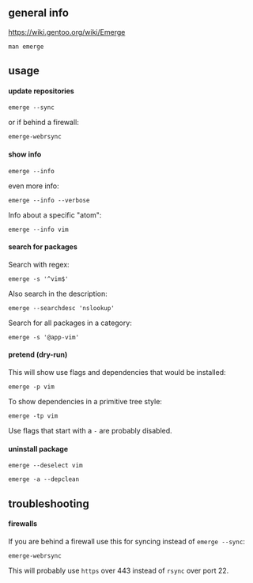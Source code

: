 ## general info

https://wiki.gentoo.org/wiki/Emerge

`man emerge`

## usage

#### update repositories

```
emerge --sync
```

or if behind a firewall:
```
emerge-webrsync
```

#### show info

```
emerge --info
```

even more info:
```
emerge --info --verbose
```

Info about a specific "atom":
```
emerge --info vim
```

#### search for packages

Search with regex:
```
emerge -s '^vim$'
```

Also search in the description:
```
emerge --searchdesc 'nslookup'
```

Search for all packages in a category:
```
emerge -s '@app-vim'
```

#### pretend (dry-run)

This will show use flags and dependencies that would be installed:
```
emerge -p vim
```

To show dependencies in a primitive tree style:
```
emerge -tp vim
```

Use flags that start with a `-` are probably disabled.

#### uninstall package

```
emerge --deselect vim
```

```
emerge -a --depclean
```

## troubleshooting

#### firewalls

If you are behind a firewall use this for syncing instead of `emerge --sync`:
```
emerge-webrsync
```

This will probably use `https` over 443 instead of `rsync` over port 22.
